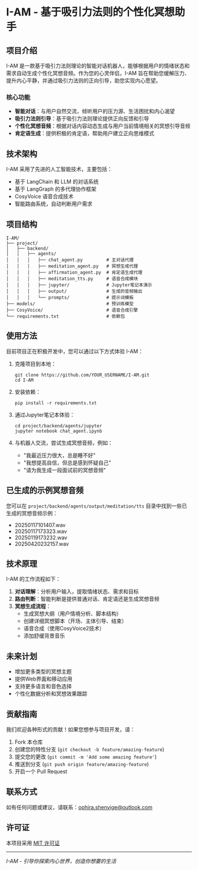 # I-AM - 基于吸引力法则的个性化冥想助手

## 项目介绍

I-AM 是一款基于吸引力法则理论的智能对话机器人，能够根据用户的情绪状态和需求自动生成个性化冥想音频。作为您的心灵伴侣，I-AM 旨在帮助您缓解压力、提升内心平静，并通过吸引力法则的正向引导，助您实现内心愿望。

### 核心功能

- **智能对话**：与用户自然交流，倾听用户的压力源、生活困扰和内心渴望
- **吸引力法则引导**：基于吸引力法则理论提供正向反馈和引导
- **个性化冥想音频**：根据对话内容动态生成与用户当前情境相关的冥想引导音频
- **肯定语生成**：提供积极的肯定语，帮助用户建立正向思维模式

## 技术架构

I-AM 采用了先进的人工智能技术，主要包括：

- 基于 LangChain 和 LLM 的对话系统
- 基于 LangGraph 的多代理协作框架
- CosyVoice 语音合成技术
- 智能路由系统，自动判断用户需求

## 项目结构

```
I-AM/
├── project/
│   ├── backend/
│   │   ├── agents/
│   │   │   ├── chat_agent.py         # 主对话代理
│   │   │   ├── meditation_agent.py   # 冥想生成代理
│   │   │   ├── affirmation_agent.py  # 肯定语生成代理
│   │   │   ├── meditation_tts.py     # 语音合成模块
│   │   │   ├── jupyter/              # Jupyter笔记本演示
│   │   │   ├── output/               # 生成的音频输出
│   │   │   └── prompts/              # 提示词模板
├── models/                           # 预训练模型
├── CosyVoice/                        # 语音合成引擎
└── requirements.txt                  # 依赖包
```

## 使用方法

目前项目正在积极开发中，您可以通过以下方式体验 I-AM：

1. 克隆项目到本地：
   ```
   git clone https://github.com/YOUR_USERNAME/I-AM.git
   cd I-AM
   ```

2. 安装依赖：
   ```
   pip install -r requirements.txt
   ```

3. 通过Jupyter笔记本体验：
   ```
   cd project/backend/agents/jupyter
   jupyter notebook chat_agent.ipynb
   ```

4. 与机器人交流，尝试生成冥想音频，例如：
   - "我最近压力很大，总是睡不好"
   - "我想提高自信，但总是感到怀疑自己"
   - "请为我生成一段面试前的冥想音频"

## 已生成的示例冥想音频

您可以在 `project/backend/agents/output/meditation/tts` 目录中找到一些已生成的冥想音频示例：

- 20250117101407.wav
- 20250117173323.wav
- 20250119173232.wav
- 20250420232157.wav

## 技术原理

I-AM 的工作流程如下：

1. **对话理解**：分析用户输入，提取情绪状态、需求和目标
2. **路由判断**：智能判断是提供普通对话、肯定语还是生成冥想音频
3. **冥想生成流程**：
   - 生成冥想大纲（用户情境分析、脚本结构）
   - 创建详细冥想脚本（开场、主体引导、结束）
   - 语音合成（使用CosyVoice2技术）
   - 添加舒缓背景音乐

## 未来计划

- 增加更多类型的冥想主题
- 提供Web界面和移动应用
- 支持更多语言和音色选择
- 个性化数据分析和冥想效果跟踪

## 贡献指南

我们欢迎各种形式的贡献！如果您想参与项目开发，请：

1. Fork 本仓库
2. 创建您的特性分支 (`git checkout -b feature/amazing-feature`)
3. 提交您的更改 (`git commit -m 'Add some amazing feature'`)
4. 推送到分支 (`git push origin feature/amazing-feature`)
5. 开启一个 Pull Request

## 联系方式

如有任何问题或建议，请联系：ophira.shenyige@outlook.com

## 许可证

本项目采用 [MIT 许可证](LICENSE)

---

*I-AM - 引导你探索内心世界，创造你想要的生活*

